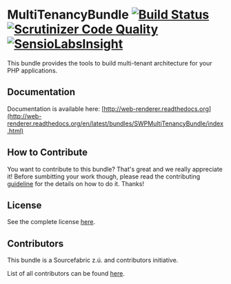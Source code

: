 MultiTenancyBundle [![Build Status](https://travis-ci.org/SuperdeskWebPublisher/SWPMultiTenancyBundle.svg?branch=master)](https://travis-ci.org/SuperdeskWebPublisher/SWPMultiTenancyBundle) [![Scrutinizer Code Quality](https://scrutinizer-ci.com/g/SuperdeskWebPublisher/SWPMultiTenancyBundle/badges/quality-score.png?b=master)](https://scrutinizer-ci.com/g/SuperdeskWebPublisher/SWPMultiTenancyBundle/?branch=master) [![SensioLabsInsight](https://insight.sensiolabs.com/projects/0b3663df-5d53-4cfa-a925-5521e0ff7268/mini.png)](https://insight.sensiolabs.com/projects/0b3663df-5d53-4cfa-a925-5521e0ff7268)
=================

This bundle provides the tools to build multi-tenant architecture for your PHP applications.

Documentation
-------------

Documentation is available here: [http://web-renderer.readthedocs.org](http://web-renderer.readthedocs.org/en/latest/bundles/SWPMultiTenancyBundle/index.html)

How to Contribute
-------------

You want to contribute to this bundle? That's great and we really appreciate it! 
Before sumbitting your work though, please read the contributing 
[guideline](http://web-renderer.readthedocs.org/en/latest/contributing/index.html) 
for the details on how to do it. Thanks!

License
-----------

See the complete license [here](http://www.superdesk.org/license).

Contributors
-------

This bundle is a Sourcefabric z.ú. and contributors initiative.

List of all contributors can be found [here](https://github.com/SuperdeskWebPublisher/SWPMultiTenancyBundle/graphs/contributors).
